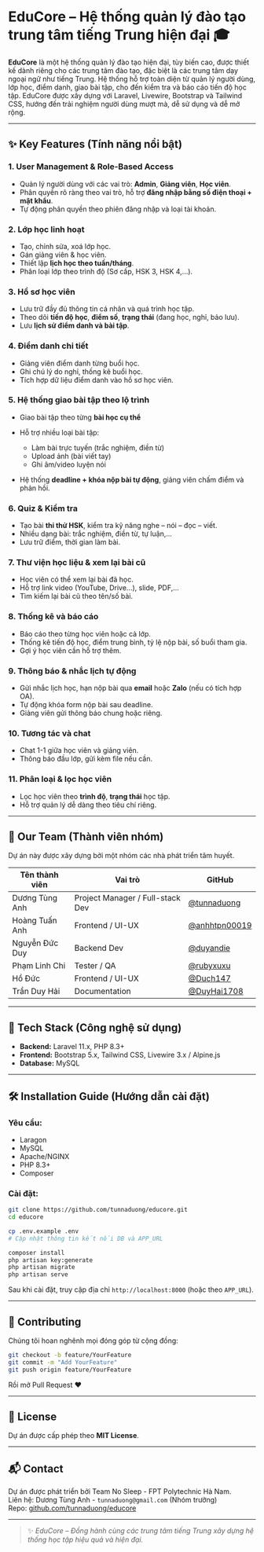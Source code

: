 # EduCore – Hệ thống quản lý đào tạo trung tâm tiếng Trung hiện đại 🎓

**EduCore** là một hệ thống quản lý đào tạo hiện đại, tùy biến cao, được thiết kế dành riêng cho các trung tâm đào tạo, đặc biệt là các trung tâm dạy ngoại ngữ như tiếng Trung. Hệ thống hỗ trợ toàn diện từ quản lý người dùng, lớp học, điểm danh, giao bài tập, cho đến kiểm tra và báo cáo tiến độ học tập. EduCore được xây dựng với Laravel, Livewire, Bootstrap và Tailwind CSS, hướng đến trải nghiệm người dùng mượt mà, dễ sử dụng và dễ mở rộng.

---

## ✨ Key Features (Tính năng nổi bật)

### 1. **User Management & Role-Based Access**

* Quản lý người dùng với các vai trò: **Admin**, **Giảng viên**, **Học viên**.
* Phân quyền rõ ràng theo vai trò, hỗ trợ **đăng nhập bằng số điện thoại + mật khẩu**.
* Tự động phân quyền theo phiên đăng nhập và loại tài khoản.

### 2. **Lớp học linh hoạt**

* Tạo, chỉnh sửa, xoá lớp học.
* Gán giảng viên & học viên.
* Thiết lập **lịch học theo tuần/tháng**.
* Phân loại lớp theo trình độ (Sơ cấp, HSK 3, HSK 4,...).

### 3. **Hồ sơ học viên**

* Lưu trữ đầy đủ thông tin cá nhân và quá trình học tập.
* Theo dõi **tiến độ học**, **điểm số**, **trạng thái** (đang học, nghỉ, bảo lưu).
* Lưu **lịch sử điểm danh và bài tập**.

### 4. **Điểm danh chi tiết**

* Giảng viên điểm danh từng buổi học.
* Ghi chú lý do nghỉ, thống kê buổi học.
* Tích hợp dữ liệu điểm danh vào hồ sơ học viên.

### 5. **Hệ thống giao bài tập theo lộ trình**

* Giao bài tập theo từng **bài học cụ thể**
* Hỗ trợ nhiều loại bài tập:

  * Làm bài trực tuyến (trắc nghiệm, điền từ)
  * Upload ảnh (bài viết tay)
  * Ghi âm/video luyện nói
* Hệ thống **deadline + khóa nộp bài tự động**, giảng viên chấm điểm và phản hồi.

### 6. **Quiz & Kiểm tra**

* Tạo bài **thi thử HSK**, kiểm tra kỹ năng nghe – nói – đọc – viết.
* Nhiều dạng bài: trắc nghiệm, điền từ, tự luận,...
* Lưu trữ điểm, thời gian làm bài.

### 7. **Thư viện học liệu & xem lại bài cũ**

* Học viên có thể xem lại bài đã học.
* Hỗ trợ link video (YouTube, Drive...), slide, PDF,...
* Tìm kiếm lại bài cũ theo tên/số bài.

### 8. **Thống kê và báo cáo**

* Báo cáo theo từng học viên hoặc cả lớp.
* Thống kê tiến độ học, điểm trung bình, tỷ lệ nộp bài, số buổi tham gia.
* Gợi ý học viên cần hỗ trợ thêm.

### 9. **Thông báo & nhắc lịch tự động**

* Gửi nhắc lịch học, hạn nộp bài qua **email** hoặc **Zalo** (nếu có tích hợp OA).
* Tự động khóa form nộp bài sau deadline.
* Giảng viên gửi thông báo chung hoặc riêng.

### 10. **Tương tác và chat**

* Chat 1-1 giữa học viên và giảng viên.
* Thông báo đầu lớp, gửi kèm file nếu cần.

### 11. **Phân loại & lọc học viên**

* Lọc học viên theo **trình độ**, **trạng thái** học tập.
* Hỗ trợ quản lý dễ dàng theo tiêu chí riêng.

---

## 👥 Our Team (Thành viên nhóm)
Dự án này được xây dựng bởi một nhóm các nhà phát triển tâm huyết.

| Tên thành viên | Vai trò                         | GitHub                                   |
| -------------- | ------------------------------- | ---------------------------------------- |
| Dương Tùng Anh | Project Manager / Full-stack Dev| [@tunnaduong](https://github.com/tunnaduong) |
| Hoàng Tuấn Anh | Frontend / UI-UX                | [@anhhtpn00019](https://github.com/anhhtpn00019) |
| Nguyễn Đức Duy | Backend Dev                     | [@duyandie](https://github.com/duyandie) |
| Phạm Linh Chi  | Tester / QA                     | [@rubyxuxu](https://github.com/rubyxuxu) |
| Hồ Đức         | Frontend / UI-UX                | [@Duch147](https://github.com/Duch147) |
| Trần Duy Hải   | Documentation                   | [@DuyHai1708](https://github.com/DuyHai1708) |

---

## 🚀 Tech Stack (Công nghệ sử dụng)

* **Backend:** Laravel 11.x, PHP 8.3+
* **Frontend:** Bootstrap 5.x, Tailwind CSS, Livewire 3.x / Alpine.js
* **Database:** MySQL

---

## 🛠️ Installation Guide (Hướng dẫn cài đặt)

### Yêu cầu:

* Laragon
* MySQL
* Apache/NGINX
* PHP 8.3+
* Composer

### Cài đặt:

```bash
git clone https://github.com/tunnaduong/educore.git
cd educore

cp .env.example .env
# Cập nhật thông tin kết nối DB và APP_URL

composer install
php artisan key:generate
php artisan migrate
php artisan serve
```

Sau khi cài đặt, truy cập địa chỉ `http://localhost:8000` (hoặc theo `APP_URL`).

---

## 🤝 Contributing

Chúng tôi hoan nghênh mọi đóng góp từ cộng đồng:

```bash
git checkout -b feature/YourFeature
git commit -m "Add YourFeature"
git push origin feature/YourFeature
```

Rồi mở Pull Request ❤️

---

## 📄 License

Dự án được cấp phép theo **MIT License**.

---

## 📬 Contact

Dự án được phát triển bởi Team No Sleep - FPT Polytechnic Hà Nam.  
Liên hệ: Dương Tùng Anh - `tunnaduong@gmail.com` (Nhóm trưởng)  
Repo: [github.com/tunnaduong/educore](https://github.com/tunnaduong/educore)

---

> ✨ *EduCore – Đồng hành cùng các trung tâm tiếng Trung xây dựng hệ thống học tập hiệu quả và hiện đại.*
